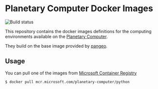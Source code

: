 # Planetary Computer Docker Images

![Build status](https://github.com/Microsoft/planetary-computer-containers/actions/workflows/publish.yaml/badge.svg)

This repository contains the docker images definitions for the computing environments available on the [Planetary Computer][pc].

They build on the base image provided by [pangeo][pangeo-docker-images].

[pc]: https://planetarycomputer.microsoft.com/
[pangeo-docker-images]: https://github.com/pangeo-data/pangeo-docker-images

## Usage

You can pull one of the images from [Microsoft Container Registry](https://github.com/microsoft/ContainerRegistry)


```
$ docker pull mcr.microsoft.com/planetary-computer/python
```

